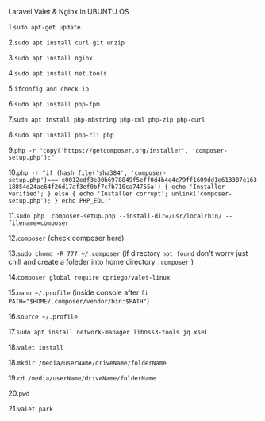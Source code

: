 Laravel Valet & Nginx in UBUNTU OS

1.`sudo apt-get update` 

2.`sudo apt install curl git unzip`

3.`sudo apt install nginx`

4.`sudo apt install net.tools`

5.`ifconfig and check ip`

6.`sudo apt install php-fpm`

7.`sudo apt install php-mbstring php-xml php-zip php-curl`

8.`sudo apt install php-cli php`

9.`php -r "copy('https://getcomposer.org/installer', 'composer-setup.php');"`

10.`php -r "if (hash_file('sha384', 'composer-setup.php')==='e0012edf3e80b6978849f5eff0d4b4e4c79ff1609dd1e613307e16318854d24ae64f26d17af3ef0bf7cfb710ca74755a') { echo 'Installer verified'; } else { echo 'Installer corrupt'; unlink('composer-setup.php'); } echo PHP_EOL;"`


11.`sudo php  composer-setup.php --install-dir=/usr/local/bin/ --filename=composer`

12.`composer` (check composer here)

13.`sudo chomd -R 777 ~/.composer` (if directory `not found` don't worry just chill and create a foleder into home directory `.composer` )

14.`composer global require cpriego/valet-linux`

15.`nano ~/.profile` (inside console after `fi` `PATH="$HOME/.composer/vendor/bin:$PATH"`)

16.`source ~/.profile`

17.`sudo apt install network-manager libnss3-tools jq xsel`

18.`valet install`

18.`mkdir /media/userName/driveName/folderName`

19.`cd /media/userName/driveName/folderName`

20.`pwd`

21.`valet park`

